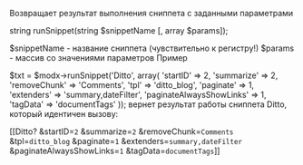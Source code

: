 Возвращает результат выполнения сниппета с заданными параметрами

string runSnippet(string $snippetName [, array $params]);

$snippetName - название сниппета (чувствительно к регистру!)
$params - массив со значениями параметров
Пример

$txt = $modx->runSnippet('Ditto', array( 'startID' => 2, 'summarize' => 2, 'removeChunk' => 'Comments', 'tpl' => 'ditto_blog', 'paginate' => 1, 'extenders' => 'summary,dateFilter', 'paginateAlwaysShowLinks' => 1, 'tagData' => 'documentTags' ));
вернет результат работы сниппета Ditto, который идентичен вызову:

[[Ditto? &startID=`2` &summarize=`2` &removeChunk=`Comments` &tpl=`ditto_blog` &paginate=`1` &extenders=`summary,dateFilter` &paginateAlwaysShowLinks=`1` &tagData=`documentTags`]]